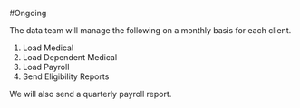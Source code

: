 #Ongoing

The data team will manage the following on a monthly basis for each client.

1. Load Medical
2. Load Dependent Medical
3. Load Payroll
4. Send Eligibility Reports

We will also send a quarterly payroll report.